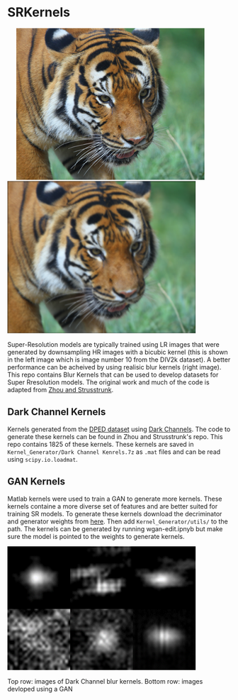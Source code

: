 # SRKernels
<img src="Figures/0010x4bc.png" width="425" hspace="20"/> <img src="Figures/0010x4.png" width="425"/> 

Super-Resolution models are typically trained using LR images that were generated by downsampling HR images with a bicubic kernel (this is shown in the left image which is image number 10 from the DIV2k dataset). A better performance can be acheived by using realisic blur kernels (right image). This repo contains Blur Kernels that can be used to develop datasets for Super Rresolution models. The original work and much of the code is adapted from [Zhou and Strusstrunk](https://github.com/IVRL/Kernel-Modeling-Super-Resolution).

## Dark Channel Kernels
Kernels generated from the [DPED dataset](https://people.ee.ethz.ch/~ihnatova/) using [Dark Channels](https://faculty.ucmerced.edu/mhyang/papers/cvpr16_dark_channel_deblurring.pdf). The code to generate these kernels can be found in Zhou and Strusstrunk's repo. This repo contains 1825 of these kernels. These kernels are saved in `Kernel_Generator/Dark Channel Kenrels.7z` as `.mat` files and can be read using `scipy.io.loadmat`.  

## GAN Kernels 
Matlab kernels were used to train a GAN to generate more kernels. These kernels containe a more diverse set of features and are better suited for training SR models. To generate these kernels download the decriminator and generator weights from [here](https://drive.google.com/file/d/1lvUSaJi_X6SJYIOka6Y44gFqXuVfggN2/view?usp=sharing). Then add `Kernel_Generator/utils/` to the path. The kernels can be generated by running wgan-edit.ipnyb but make sure the model is pointed to the weights to generate kernels. 

<img src="Figures/kernels (2).png" width="425">

Top row: images of Dark Channel blur kernels.
Bottom row: images devloped using a GAN

